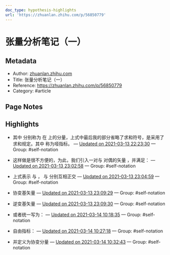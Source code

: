 ```yaml
---
doc_type: hypothesis-highlights
url: 'https://zhuanlan.zhihu.com/p/56850779'
---
```


# 张量分析笔记（一）

## Metadata
- Author: [zhuanlan.zhihu.com]()
- Title: 张量分析笔记（一）
- Reference: https://zhuanlan.zhihu.com/p/56850779
- Category: #article

## Page Notes
## Highlights
- 其中 分别称为 在 上的分量，上式中最后我的部分省略了求和符号，是采用了 求和规定。其中 称为哑指标。 — [Updated on 2021-03-13 22:23:30](https://hyp.is/rxfuzIQHEeurMScGR9ctqg/zhuanlan.zhihu.com/p/56850779) — Group: #self-notation

- 这样做是很不方便的，为此，我们引入一对与 对偶的矢量 ，并满足： — [Updated on 2021-03-13 23:02:58](https://hyp.is/MuwygIQNEeuWA2-zoLk1dA/zhuanlan.zhihu.com/p/56850779) — Group: #self-notation

- 上式表示 与 ， 与 分别互相正交 — [Updated on 2021-03-13 23:04:59](https://hyp.is/ew64-IQNEeuQbVcGAhpTYg/zhuanlan.zhihu.com/p/56850779) — Group: #self-notation

- 协变基矢量 — [Updated on 2021-03-13 23:09:29](https://hyp.is/G6d5bIQOEeut8zN6zNfO0g/zhuanlan.zhihu.com/p/56850779) — Group: #self-notation

- 逆变基矢量 — [Updated on 2021-03-13 23:09:30](https://hyp.is/HH52sIQOEeuJ2X-O3alx8Q/zhuanlan.zhihu.com/p/56850779) — Group: #self-notation

- 或者统一写为： — [Updated on 2021-03-14 10:18:35](https://hyp.is/lMSbLoRrEeuQKDeDAeSzHA/zhuanlan.zhihu.com/p/56850779) — Group: #self-notation

- 自由指标： — [Updated on 2021-03-14 10:27:18](https://hyp.is/zB6cQIRsEeuw_6dkiFZNkA/zhuanlan.zhihu.com/p/56850779) — Group: #self-notation

- 并定义为协变分量 — [Updated on 2021-03-14 10:32:43](https://hyp.is/jkbieIRtEeujGe8_-n_6Rw/zhuanlan.zhihu.com/p/56850779) — Group: #self-notation





